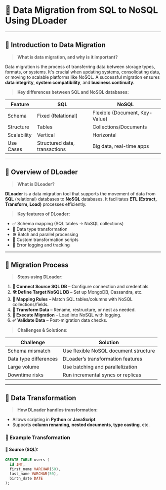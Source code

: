 # 🚀 Data Migration from SQL to NoSQL Using DLoader

---

## 📌 Introduction to Data Migration

> **What is data migration, and why is it important?**

Data migration is the process of transferring data between storage types, formats, or systems. It's crucial when updating systems, consolidating data, or moving to scalable platforms like NoSQL. A successful migration ensures **data integrity**, **system compatibility**, and **business continuity**.

> **Key differences between SQL and NoSQL databases:**

| Feature         | SQL                                 | NoSQL                            |
|----------------|--------------------------------------|----------------------------------|
| Schema          | Fixed (Relational)                  | Flexible (Document, Key-Value)   |
| Structure       | Tables                              | Collections/Documents            |
| Scalability     | Vertical                            | Horizontal                       |
| Use Cases       | Structured data, transactions       | Big data, real-time apps         |

---

## 🧰 Overview of DLoader

> **What is DLoader?**

**DLoader** is a data migration tool that supports the movement of data from **SQL** (relational) databases to **NoSQL** databases. It facilitates **ETL (Extract, Transform, Load)** processes efficiently.

> **Key features of DLoader:**

- ✅ Schema mapping (SQL tables → NoSQL collections)
- 🔁 Data type transformation
- ⚙️ Batch and parallel processing
- 📜 Custom transformation scripts
- 🧾 Error logging and tracking

---

## 🔄 Migration Process

> **Steps using DLoader:**

1. **🔗 Connect Source SQL DB** – Configure connection and credentials.
2. **🛠️ Define Target NoSQL DB** – Set up MongoDB, Cassandra, etc.
3. **📐 Mapping Rules** – Match SQL tables/columns with NoSQL collections/fields.
4. **🔄 Transform Data** – Rename, restructure, or nest as needed.
5. **🚀 Execute Migration** – Load into NoSQL with logging.
6. **✅ Validate Data** – Post-migration data checks.

> **Challenges & Solutions:**

| Challenge               | Solution                              |
|------------------------|----------------------------------------|
| Schema mismatch        | Use flexible NoSQL document structure  |
| Data type differences  | DLoader’s transformation features      |
| Large volume           | Use batching and parallelization       |
| Downtime risks         | Run incremental syncs or replicas      |

---

## 🔧 Data Transformation

> **How DLoader handles transformation:**

- Allows scripting in **Python** or **JavaScript**
- Supports **column renaming**, **nested documents**, **type casting**, etc.

### 🧪 Example Transformation

#### 🎯 Source (SQL):
```sql
CREATE TABLE users (
  id INT,
  first_name VARCHAR(50),
  last_name VARCHAR(50),
  birth_date DATE
);
